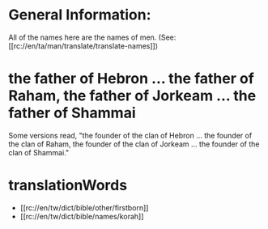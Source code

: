 # General Information:

All of the names here are the names of men. (See: [[rc://en/ta/man/translate/translate-names]])

# the father of Hebron ... the father of Raham, the father of Jorkeam ... the father of Shammai

Some versions read, "the founder of the clan of Hebron ... the founder of the clan of Raham, the founder of the clan of Jorkeam ... the founder of the clan of Shammai."

# translationWords

* [[rc://en/tw/dict/bible/other/firstborn]]
* [[rc://en/tw/dict/bible/names/korah]]